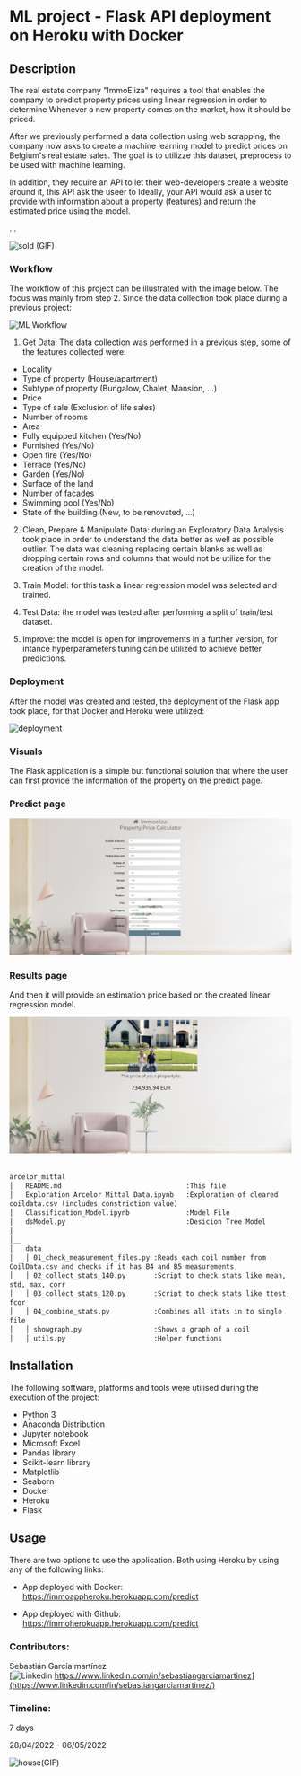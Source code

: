# ML project - Flask API deployment on Heroku with Docker

## Description

The real estate company "ImmoEliza" requires a tool that enables the company to predict property prices using linear regression in order to determine Whenever a new property comes on the market, how it should be priced.

After we previously performed a data collection using web scrapping, the company  now asks to create a machine learning model to predict prices on Belgium's real estate sales. The goal is to utilizze this dataset, preprocess to be used with machine learning.

In addition, they require an API to let their web-developers create a website around it, this API ask the useer to Ideally, your API would ask a user to provide with information about a property (features) and return the estimated price using the model.

.
.

![sold (GIF)](https://media.giphy.com/media/Q5FVvyM2OuvUUysSQm/giphy.gif)

### Workflow 

The workflow of this project can be illustrated with the image below. The focus was mainly from step 2. Since the data collection took place during a previous project:

![ML Workflow](https://hazaq.me/assets/images/ml-workflow.jpeg)

1. Get Data: The data collection was performed in a previous step, some of the features collected were:
   
- Locality
- Type of property (House/apartment)
- Subtype of property (Bungalow, Chalet, Mansion, ...)
- Price
- Type of sale (Exclusion of life sales)
- Number of rooms
- Area
- Fully equipped kitchen (Yes/No)
- Furnished (Yes/No)
- Open fire (Yes/No)
- Terrace (Yes/No)
- Garden (Yes/No)
- Surface of the land
- Number of facades
- Swimming pool (Yes/No)
- State of the building (New, to be renovated, ...)


2. Clean, Prepare & Manipulate Data: during an Exploratory Data Analysis took place in order to understand the data better as well as possible outlier. The data was cleaning replacing certain blanks as well as dropping certain rows and columns that would not be utilize for the creation of the model.

3. Train Model: for this task a linear regression model was selected and trained.

4. Test Data: the model was tested after performing a split of train/test dataset.

5. Improve: the model is open for improvements in a further version, for intance hyperparameters tuning can be utilized to achieve better predictions. 


### Deployment

After the model was created and tested, the deployment of the Flask app took place, for that Docker and Heroku were utilized:


![deployment](https://miro.medium.com/max/1400/1*qUUVGdw03a0tMKos7W1teg.jpeg)

### Visuals

The Flask application is a simple but functional solution that where the user can  first provide the information of the property on the predict page.


### Predict page

![Predict](https://github.com/sebasGarcia/challenge-machine-learning-api-deployment/blob/main/data/predict.JPG)



###  Results page

And then it will provide an estimation price based on the created linear regression model.

![Results](https://github.com/sebasGarcia/challenge-machine-learning-api-deployment/blob/main/data/results.JPG)

```

arcelor_mittal
│   README.md                               :This file
│   Exploration Arcelor Mittal Data.ipynb   :Exploration of cleared coildata.csv (includes constriction value)
│   Classification_Model.ipynb              :Model File
│   dsModel.py                              :Desicion Tree Model 
|
│__   
│   data          
│   │ 01_check_measurement_files.py :Reads each coil number from CoilData.csv and checks if it has B4 and B5 measurements.
│   │ 02_collect_stats_140.py       :Script to check stats like mean, std, max, corr 
│   │ 03_collect_stats_120.py       :Script to check stats like ttest, fcor
│   │ 04_combine_stats.py           :Combines all stats in to single file
│   │ showgraph.py                  :Shows a graph of a coil 
│   │ utils.py                      :Helper functions  
```

## Installation

The following software, platforms and tools were utilised during the execution of the project:

* Python 3
* Anaconda Distribution
* Jupyter notebook
* Microsoft Excel
* Pandas library
* Scikit-learn library
* Matplotlib
* Seaborn
* Docker 
* Heroku
* Flask


## Usage

There are two options to use the application. Both using Heroku by using any of the following links:

* App deployed with Docker:
https://immoappheroku.herokuapp.com/predict

* App deployed with Github:
https://immoherokuapp.herokuapp.com/predict



### Contributors:

Sebastián García martínez\
[![Linkedin](https://i.stack.imgur.com/gVE0j.png) https://www.linkedin.com/in/sebastiangarciamartinez](https://www.linkedin.com/in/sebastiangarciamartinez/)
&nbsp;



### Timeline:

7 days

28/04/2022 - 06/05/2022


![house(GIF)](https://media.giphy.com/media/TgOrB2JA5hqA3Ll4Na/giphy.gif)
